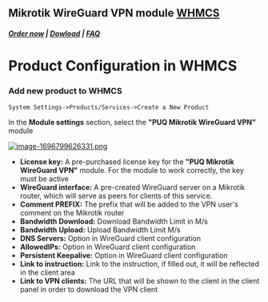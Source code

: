 ## Mikrotik WireGuard VPN module **[WHMCS](https://puqcloud.com/link.php?id=77)** 

#####  [Order now](https://puqcloud.com/index.php?rp=/store/whmcs-module-mikrotik-wireguard-vpn) | [Dowload](https://download.puqcloud.com/WHMCS/servers/PUQ_WHMCS-Mikrotik-WireGuard-VPN/) | [FAQ](https://faq.puqcloud.com/)

# Product Configuration in WHMCS  

### Add new product to WHMCS

```
System Settings->Products/Services->Create a New Product
```

In the **Module settings** section, select the **"PUQ Mikrotik WireGuard VPN"** module

[![image-1696799626331.png](https://doc.puq.info/uploads/images/gallery/2023-10/scaled-1680-/image-1696799626331.png)](https://doc.puq.info/uploads/images/gallery/2023-10/image-1696799626331.png)

- **License key:** A pre-purchased license key for the **"PUQ Mikrotik WireGuard VPN"** module. For the module to work correctly, the key must be active
- **WireGuard interface:** A pre-created WireGuard server on a Mikrotik router, which will serve as peers for clients of this service.
- **Comment PREFIX:** The prefix that will be added to the VPN user's comment on the Mikrotik router
- **Bandwidth Download:** Download Bandwidth Limit in M/s
- **Bandwidth Upload:** Upload Bandwidth Limit M/s
- **DNS Servers:** Option in WireGuard client configuration
- **AllowedIPs:** Option in WireGuard client configuration
- **Persistent Keepalive:** Option in WireGuard client configuration
- **Link to instruction:** Link to the instruction, if filled out, it will be reflected in the client area
- **Link to VPN clients:** The URL that will be shown to the client in the client panel in order to download the VPN client